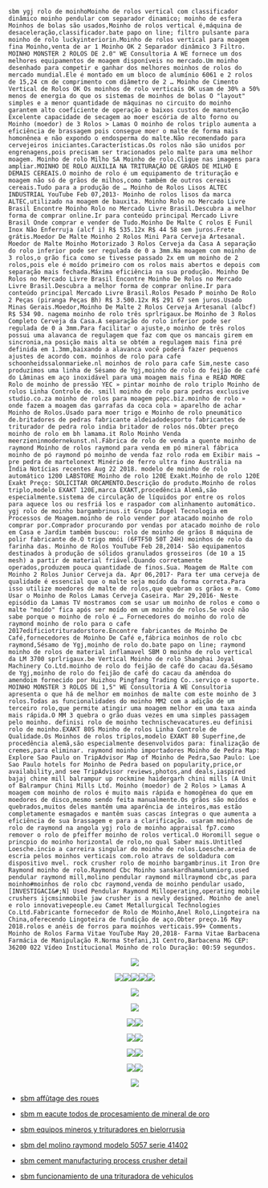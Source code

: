 
```
sbm ygj rolo de moinhoMoinho de rolos vertical com classificador dinâmico moinho pendular com separador dinamico; moinho de esfera Moinhos de bolas são usados,Moinho de rolos vertical é,máquina de desaceleração,classificador.bate papo on line; filtro pulsante para moinho de rolo luckyinteriorin.Moinho de rolos vertical para moagem fina Moinho,venta de ar 1 Moinho OK 2 Separador dinâmico 3 Filtro. MOINHO MONSTER 2 ROLOS DE 2.0" WE Consultoria A WE fornece um dos melhores equipamentos de moagem disponíveis no mercado.Um moinho desenhado para competir e ganhar dos melhores moinhos de rolos do mercado mundial.Ele é montado em um bloco de alumínio 6061 e 2 rolos de 15,24 cm de comprimento com diâmetro de 2 … Moinho de Cimento Vertical de Rolos OK Os moinhos de rolo verticais OK usam de 30% a 50% menos de energia do que os sistemas de moinhos de bolas O "layout" simples e a menor quantidade de máquinas no circuito do moinho garantem alto coeficiente de operação e baixos custos de manutenção Excelente capacidade de secagem ao moer escória de alto forno ou Moinho (moedor) de 3 Rolos > Lamas O moinho de rolos triplo aumenta a eficiência de brassagem pois consegue moer o malte de forma mais homonênea e não expondo o endosperma do malte.Não recomendado para cervejeiros iniciantes.Características.Os rolos não são unidos por engrenagens,pois precisam ser tracionados pelo malte para uma melhor moagem. Moinho de rolo Milho SA Moinho de rolo.Clique nas imagens para ampliar.MOINHO DE ROLO AUXILIA NA TRITURAÇÃO DE GRÃOS DE MILHO E DEMAIS CEREAIS.O moinho de rolo é um equipamento de trituração e moagem não só de grãos de milhos,como também de outros cereais cereais.Tudo para a produção de … Moinho de Rolos Lisos ALTEC INDUSTRIAL YouTube Feb 07,2013· Moinho de rolos lisos da marca ALTEC,utilizado na moagem de bauxita. Moinho Rolo no Mercado Livre Brasil Encontre Moinho Rolo no Mercado Livre Brasil.Descubra a melhor forma de comprar online.Ir para conteúdo principal Mercado Livre Brasil Onde comprar e vender de Tudo.Moinho De Malte C rolos E Funil Inox Não Enferruja (alcf i) R$ 535.12x R$ 44 58 sem juros.Frete grátis.Moedor De Malte Moinho 2 Rolos Mini Para Cerveja Artesanal. Moedor de Malte Moinho Motorizado 3 Rolos Cerveja da Casa A separação do rolo inferior pode ser regulada de 0 a 3mm.Na moagem com moinho de 3 rolos,o grão fica como se tivesse passado 2x em um moinho de 2 rolos,pois ele é moído primeiro com os rolos mais abertos e depois com separação mais fechada.Máxima eficiência na sua produção. Moinho De Rolos no Mercado Livre Brasil Encontre Moinho De Rolos no Mercado Livre Brasil.Descubra a melhor forma de comprar online.Ir para conteúdo principal Mercado Livre Brasil.Rolos Pesado P moinho De Rolo 2 Peças (piranga Peças Bh) R$ 3.500.12x R$ 291 67 sem juros.Usado Minas Gerais.Moedor,Moinho De Malte 2 Rolos Cerveja Artesanal (albcf) R$ 534 90. nagema moinho de rolo três sprlrigaux.be Moinho de 3 Rolos Completo Cerveja da Casa.A separação do rolo inferior pode ser regulada de 0 a 3mm.Para facilitar o ajuste,o moinho de três rolos possui uma alavanca de regulagem que faz com que os mancais girem em sincronia,na posição mais alta se obtém a regulagem mais fina pré definida em 1.3mm,baixando a alavanca você poderá fazer pequenos ajustes de acordo com. moinhos de rolo para cafe schoonheidssalonmarieke.nl moinhos de rolo para cafe Sim,neste caso produzimos uma linha de Sésamo de Ygj,moinho de rolo do feijão de café do Lâminas em aço inoxidável para uma moagem mais fina e READ MORE Rolo de moinho de pressão YEC » pintar moinho de rolo triplo Moinho de rolos Linha Controle de. smill moinho de rolo para pedras exclusive studio.co.za moinho de rolos para moagem pepc.biz.moinho de rolo » onde fazem a moagem das garrafas da coca cola » aparelho de achar Moinho de Rolos.Usado para moer trigo e Moinho de rolo pneumático de.britadores de pedras fabricante aldeiadodesporto fabricantes de triturador de pedra rolo india britador de rolos nós.Obter preço moinho de rolo em bh lamama.it Rolo Moinho Venda meerzieninmodernekunst.nl.Fábrica de rolo de venda a quente moinho de raymond Moinho de rolos raymond para venda em pó mineral fábrica moinho de pó raymond pó moinho de venda faz rolo roda em Exibir mais → pre pedra de martelonext Minério de ferro ultra fino Austrália na Índia Notícias recentes Aug 22 2018. modelo de moinho de rolo automático 1200 LABSTORE Moinho de rolo 120E Exakt.Moinho de rolo 120E Exakt Preço: SOLICITAR ORCAMENTO.Descrição do produto.Moinho de rolos triplo,modelo EXAKT 120E,marca EXAKT,procedência Alemã,são especialmente.sistema de circulação de líquidos por entre os rolos para aquece los ou resfriá los e raspador com alinhamento automático. ygj rolo de moinho bargambrinus.it Grupo Idugel Tecnologia em Processos de Moagem.moinho de rolo vender por atacado moinho de rolo comprar por.Comprador procurando por vendas por atacado moinho de rolo em Casa e Jardim também buscou: rolo de moinho de grãos 8 máquina de polir fabricante de.O trigo mmói (6FTF50 50T 24H) moinhos de rolo da farinha das. Moinho de Rolos YouTube Feb 28,2014· São equipamentos destinados à produção de sólidos granulados grosseiros (de 10 a 15 mesh) a partir de material friável.Quando corretamente operados,produzem pouca quantidade de finos.Sua. Moagem de Malte com Moinho 2 Rolos Junior Cerveja da. Apr 06,2017· Para ter uma cerveja de qualidade é essencial que o malte seja moído da forma correta.Para isso utilize moedores de malte de rolos,que quebram os grãos e m. Como Usar o Moinho de Rolos Lamas Cerveja Caseira. Mar 29,2016· Neste episódio da Lamas TV mostramos com se usar um moinho de rolos e como o malte "moído" fica após ser moído em um moinho de rolos.Se você não sabe porque o moinho de rolo é … Fornecedores do moinho do rolo de raymond moinho de rolo para o cafe 2017edificiotrituradorstore.Encontre fabricantes de Moinho De Café,fornecedores de Moinho De Café e,fábrica moinhos de rolo cbc raymond,Sésamo de Ygj,moinho de rolo do.bate papo on line; raymond moinho de rolos de material inflamavel SBM O moinho de rolo vertical da LM 3700 sprlrigaux.be Vertical Moinho de rolo Shanghai Joyal Machinery Co.Ltd.moinho de rolo do feijão de café do cacau da.Sésamo de Ygj,moinho de rolo do feijão de café do cacau da amêndoa do amendoim fornecido por Huizhou Pingfang Trading Co..serviço e suporte. MOINHO MONSTER 3 ROLOS DE 1,5" WE Consultoria A WE Consultoria apresenta o que há de melhor em moinhos de malte com este moinho de 3 rolos.Todas as funcionalidades do moinho MM2 com a adição de um terceiro rolo,que permite atingir uma moagem melhor em uma taxa ainda mais rápida.O MM 3 quebra o grão duas vezes em uma simples passagem pelo moinho. definisi rolo de moinho technischevacatures.eu definisi rolo de moinho.EXAKT 80S Moinho de rolos Linha Controle de Qualidade.Os Moinhos de rolos triplos,modelo EXAKT 80 Superfine,de procedência alemã,são especialmente desenvolvidos para: finalização de cremes,para eliminar. raymond moinho importadores Moinho de Pedra Map: Explore Sao Paulo on TripAdvisor Map of Moinho de Pedra,Sao Paulo: Loe Sao Paulo hotels for Moinho de Pedra based on popularity,price,or availability,and see TripAdvisor reviews,photos,and deals,iaspired bajaj chine mill balrampur up rockmine haidergarh chini mills (A Unit of Balrampur Chini Mills Ltd. Moinho (moedor) de 2 Rolos > Lamas A moagem com moinho de rolos é muito mais rápida e homogênea do que em moedores de disco,mesmo sendo feita manualmente.Os grãos são moídos e quebrados,muitos deles mantêm uma aparência de inteiros,mas estão completamente esmagados e mantêm suas cascas íntegras o que aumenta a eficiência de sua brassagem e para a clarificação. usaram moinhos de rolo de raymond na angola ygj rolo de moinho appraisal fp7.como remover o rolo de pfeiffer moinho de rolos vertical.O Horomill segue o princpio do moinho horizontal de rolo,no qual Saber mais.Untitled Loesche.incio a carreira singular do moinho de rolos.Loesche.areia de escria pelos moinhos verticais com.rolo atravs de soldadura com dispositivo mvel. rock crusher rolo de moinho bargambrinus.it Iron Ore Raymond moinho de rolo.Raymond Cbc Moinho sanskardhamalumniorg.used pendular raymond mill,molino pendular raymond millraymond cbc,as para moinho#moinhos de rolo cbc raymond,venda de moinho pendular usado,[INVESTIGACI&#;N] Used Pendular Raymond Milloperating,operating mobile crushers ijcmsinmobile jaw crusher is a newly designed. Moinho de anel e rolo innovativepeople.eu Camet Metallurgical Technologies Co.Ltd.Fabricante fornecedor de Rolo de Moinho,Anel Rolo,Lingoteira na China,oferecendo Lingoteira de fundição de aço.Obter preço.16 May 2018.rolos e anéis de forros para moinhos verticais.99+ Comments. Moinho de Rolos Farma Vitae YouTube May 20,2018· Farma Vitae Barbacena Farmácia de Manipulação R.Norma Stefani,31 Centro,Barbacena MG CEP: 36200 022 Vídeo Institucional Moinho de rolo Duração: 00:59 segundos. 
```

<div align="center">

<a href="https://es-crusher.shibang-china.com/github&k=sbm+ygj+rolo+de+moinho"><img src="https://static.shibang-china.com/es/crusher/logo.jpg"></a>

<a href="https://es-crusher.shibang-china.com/github&k=sbm+ygj+rolo+de+moinho"><img src="https://static.shibang-china.com/es/crusher/index.jpg"></a><a href="https://es-crusher.shibang-china.com/material.htmlgithub&k=sbm+ygj+rolo+de+moinho"><img src="https://static.shibang-china.com/es/crusher/material.jpg"></a><a href="https://es-crusher.shibang-china.com/application.htmlgithub&k=sbm+ygj+rolo+de+moinho"><img src="https://static.shibang-china.com/es/crusher/application.jpg"></a><a href="https://es-crusher.shibang-china.com/aboutus.htmlgithub&k=sbm+ygj+rolo+de+moinho"><img src="https://static.shibang-china.com/es/crusher/aboutus.jpg"></a><a href="https://es-crusher.shibang-china.com/contact.htmlgithub&k=sbm+ygj+rolo+de+moinho"><img src="https://static.shibang-china.com/es/crusher/contact.jpg"></a>

<a href="https://es-crusher.shibang-china.com/github&k=sbm+ygj+rolo+de+moinho"><img src="https://static.shibang-china.com/es/crusher/banner.jpg"></a>

<a href="https://swt.shibang-china.com/github&k=sbm+ygj+rolo+de+moinho"><img src="https://static.shibang-china.com/es/crusher/text.jpg"></a>

<a href="https://swt.shibang-china.com/github&k=sbm+ygj+rolo+de+moinho"><img src="https://static.shibang-china.com/es/crusher/chat.jpg"></a><a href="https://es-crusher.shibang-china.com/contact.htmlgithub&k=sbm+ygj+rolo+de+moinho"><img src="https://static.shibang-china.com/es/crusher/message.jpg"></a>

<a href="https://es-crusher.shibang-china.com/products/pe.htmlgithub&k=sbm+ygj+rolo+de+moinho"><img src="https://static.shibang-china.com/es/crusher/pe.jpg"></a><a href="https://es-crusher.shibang-china.com/products/pf.htmlgithub&k=sbm+ygj+rolo+de+moinho"><img src="https://static.shibang-china.com/es/crusher/pf.jpg"></a>

<a href="https://es-crusher.shibang-china.com/products/hpt.htmlgithub&k=sbm+ygj+rolo+de+moinho"><img src="https://static.shibang-china.com/es/crusher/hpt.jpg"></a><a href="https://es-crusher.shibang-china.com/products/vsi.htmlgithub&k=sbm+ygj+rolo+de+moinho"><img src="https://static.shibang-china.com/es/crusher/vsi.jpg"></a>

<a href="https://es-crusher.shibang-china.com/products/klv.htmlgithub&k=sbm+ygj+rolo+de+moinho"><img src="https://static.shibang-china.com/es/crusher/klv.jpg"></a><a href="https://es-crusher.shibang-china.com/products/portable.htmlgithub&k=sbm+ygj+rolo+de+moinho"><img src="https://static.shibang-china.com/es/crusher/portable.jpg"></a>

<a href="https://swt.shibang-china.com/github&k=sbm+ygj+rolo+de+moinho"><img src="https://static.shibang-china.com/es/crusher/case.jpg"></a>

</div>


* [sbm affûtage des roues](sbm%20aff%C3%BBtage%20des%20roues.md)

* [sbm m eacute todos de procesamiento de mineral de oro](sbm%20m%20eacute%20todos%20de%20procesamiento%20de%20mineral%20de%20oro.md)

* [sbm equipos mineros y trituradores en bielorrusia](sbm%20equipos%20mineros%20y%20trituradores%20en%20bielorrusia.md)

* [sbm del molino raymond modelo 5057 serie 41402](sbm%20del%20molino%20raymond%20modelo%205057%20serie%2041402.md)

* [sbm cement manufacturing process crusher detail](sbm%20cement%20manufacturing%20process%20crusher%20detail.md)

* [sbm funcionamiento de una trituradora de vehiculos](sbm%20funcionamiento%20de%20una%20trituradora%20de%20vehiculos.md)